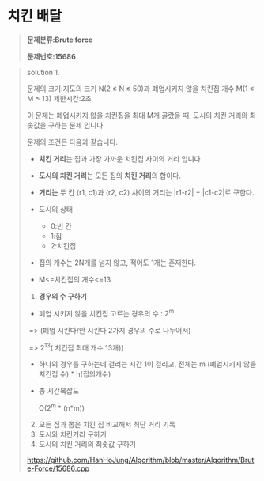 # 치킨 배달

> **문제분류:Brute force**
>
> **문제번호:15686**

> solution 1.
>
> 문제의 크기:지도의 크기 N(2 ≤ N ≤ 50)과 폐업시키지 않을 치킨집 개수 M(1 ≤ M ≤ 13)
> 제한시간:2초
>
> 
>
> 이 문제는 폐업시키지 않을 치킨집을 최대 M개 골랐을 때, 도시의 치킨 거리의 최솟값을 구하는 문제 입니다.
>
> 문제의 조건은 다음과 같습니다.
>
> - **치킨 거리**는 집과 가장 가까운 치킨집 사이의 거리 입니다.
>
> - **도시의 치킨 거리**는 모든 집의 **치킨 거리**의 합이다.
> - **거리는** 두 칸 (r1, c1)과 (r2, c2) 사이의 거리는 |r1-r2| + |c1-c2|로 구한다.
> - 도시의 상태
>   - 0:빈 칸
>   - 1:집
>   - 2:치킨집
> - 집의 개수는 2N개를 넘지 않고, 적어도 1개는 존재한다.
> - M<=치킨집의 개수<=13
>
> 
>
> 1. **경우의 수 구하기**
>
> - 폐업 시키지 않을 치킨집 고르는 경우의 수 : 2<sup>m</sup>
>
> ​       => (폐업 시킨다/안 시킨다 2가지 경우의 수로 나누어서)
>
> ​       => 2<sup>13</sup>( 치킨집 최대 개수 13개))
>
> - 하나의 경우를 구하는데 걸리는 시간
>   1이 걸리고, 전체는 m (폐업시키지 않을 치킨집 수) * h(집의개수)
>  
>
> - 총 시간복잡도
>
>   O(2<sup>m</sup> * (n*m))
>
> 2.   모든 집과 뽑은 치킨 집 비교해서 최단 거리 기록
> 3.   도시와 치킨거리 구하기
> 4.   도시의 치킨 거리의 최솟값 구하기
>
>
> https://github.com/HanHoJung/Algorithm/blob/master/Algorithm/Brute-Force/15686.cpp
>














